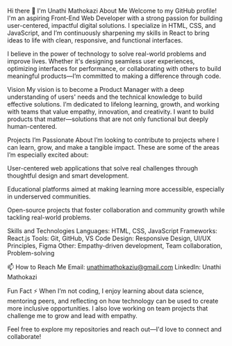 Hi there 👋 I'm Unathi Mathokazi
About Me
Welcome to my GitHub profile! I'm an aspiring Front-End Web Developer with a strong passion for building user-centered, impactful digital solutions. I specialize in HTML, CSS, and JavaScript, and I’m continuously sharpening my skills in React to bring ideas to life with clean, responsive, and functional interfaces.

I believe in the power of technology to solve real-world problems and improve lives. Whether it's designing seamless user experiences, optimizing interfaces for performance, or collaborating with others to build meaningful products—I’m committed to making a difference through code.

Vision
My vision is to become a Product Manager with a deep understanding of users' needs and the technical knowledge to build effective solutions. I’m dedicated to lifelong learning, growth, and working with teams that value empathy, innovation, and creativity. I want to build products that matter—solutions that are not only functional but deeply human-centered.

Projects I’m Passionate About
I’m looking to contribute to projects where I can learn, grow, and make a tangible impact. These are some of the areas I’m especially excited about:

User-centered web applications that solve real challenges through thoughtful design and smart development.

Educational platforms aimed at making learning more accessible, especially in underserved communities.

Open-source projects that foster collaboration and community growth while tackling real-world problems.

Skills and Technologies
Languages: HTML, CSS, JavaScript
Frameworks: React.js
Tools: Git, GitHub, VS Code
Design: Responsive Design, UI/UX Principles, Figma
Other: Empathy-driven development, Team collaboration, Problem-solving

📫 How to Reach Me
Email: unathimathokaziu@gmail.com
LinkedIn: Unathi Mathokazi

Fun Fact ⚡
When I’m not coding, I enjoy learning about data science, mentoring peers, and reflecting on how technology can be used to create more inclusive opportunities. I also love working on team projects that challenge me to grow and lead with empathy.

Feel free to explore my repositories and reach out—I'd love to connect and collaborate!


<!---
unathimathokazi/unathimathokazi is a ✨ special ✨ repository because its `README.md` (this file) appears on your GitHub profile.
You can click the Preview link to take a look at your changes.
--->
